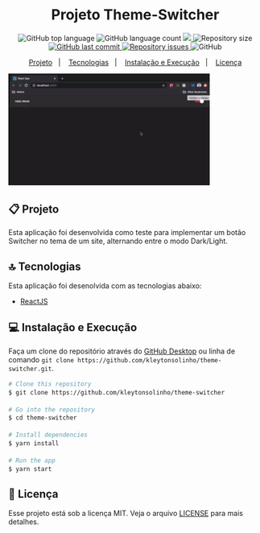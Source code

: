 <h1 align="center">
  Projeto Theme-Switcher
</h1>

<p align="center">
  <img alt="GitHub top language" src="https://img.shields.io/github/languages/top/kleytonsolinho/theme-switcher">
  
  <img alt="GitHub language count" src="https://img.shields.io/github/languages/count/kleytonsolinho/theme-switcher">
  
  <a href="https://www.codacy.com/manual/kleytonsolinho/theme-switcher?    utm_source=github.com&amp;utm_medium=referral&amp;utm_content=engividal/tobehero&amp;utm_campaign=Badge_Grade">
  <img src="https://api.codacy.com/project/badge/Grade/af7ef38b79414492844663ebbbf4e21b"/>
  </a>
  
  <img alt="Repository size" src="https://img.shields.io/github/repo-size/kleytonsolinho/theme-switcher">
  
  <a href="https://github.com/engividal/tobehero/commits/master">
    <img alt="GitHub last commit" src="https://img.shields.io/github/last-commit/kleytonsolinho/theme-switcher">
  </a>
  
  <a href="https://github.com/engividal/tobehero/issues">
    <img alt="Repository issues" src="https://img.shields.io/github/issues/kleytonsolinho/theme-switcher">
  </a>
  
  <img alt="GitHub" src="https://img.shields.io/github/license/kleytonsolinho/theme-switcher">
</p>

<p align="center">
  <a href="#%EF%B8%8F-projeto">Projeto</a>&nbsp;&nbsp;&nbsp;|&nbsp;&nbsp;&nbsp;
  <a href="#-tecnologias">Tecnologias</a>&nbsp;&nbsp;&nbsp;|&nbsp;&nbsp;&nbsp;
  <a href="#-instalação-execução-e-desenvolvimento">Instalação e Execução</a>&nbsp;&nbsp;&nbsp;|&nbsp;&nbsp;&nbsp;
  <a href="#-licença">Licença</a>
</p>

<p aling="center">
  <img alt="Layout" width="400px" src=".github/tema-switcher.gif" />
</p>

## 📋 Projeto

 Esta aplicação foi desenvolvida como teste para implementar um botão Switcher no tema de um site, alternando entre o modo Dark/Light.

## 🔝 Tecnologias

Esta aplicação foi desenolvida com as tecnologias abaixo:

- [ReactJS](https://reactjs.org/)


## 💻 Instalação e Execução

Faça um clone do repositório através do [GitHub Desktop](https://desktop.github.com/) ou linha de comando `git clone https://github.com/kleytonsolinho/theme-switcher.git`.

```bash
# Clone this repository
$ git clone https://github.com/kleytonsolinho/theme-switcher

# Go into the repository
$ cd theme-switcher

# Install dependencies
$ yarn install

# Run the app
$ yarn start
```

## 📝 Licença

Esse projeto está sob a licença MIT. Veja o arquivo [LICENSE](https://github.com/kleytonsolinho/theme-switcher/blob/master/LICENSE) para mais detalhes.

